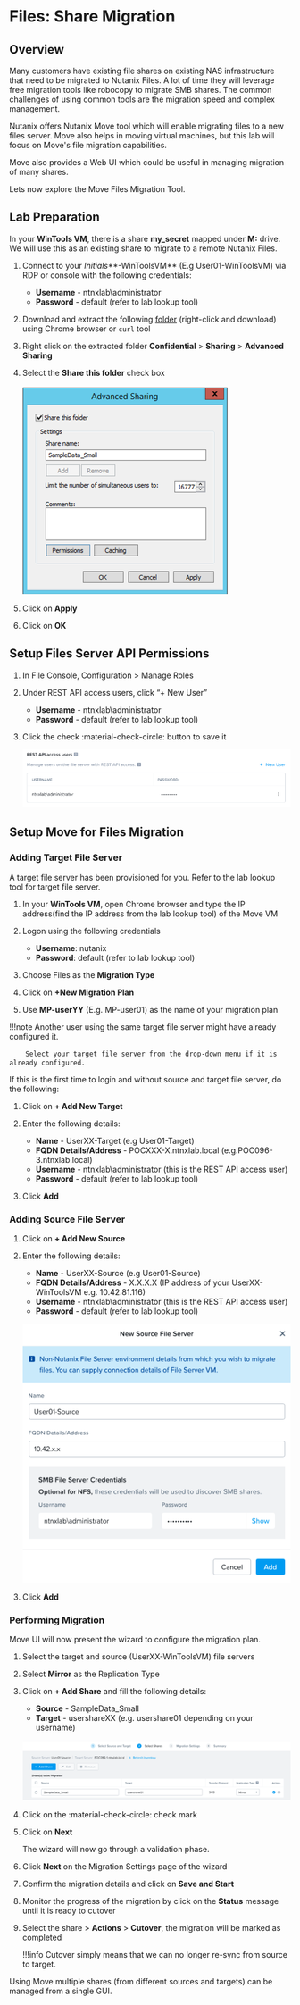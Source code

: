 # Files: Share Migration

## Overview

Many customers have existing file shares on existing NAS infrastructure that need to be migrated to Nutanix Files. A lot of time they will leverage free migration tools like robocopy to migrate SMB shares. The common challenges of using common tools are the migration speed and complex management. 

Nutanix offers Nutanix Move tool which will enable migrating files to a new files server. Move also helps in moving virtual machines, but this lab will focus on Move's file migration capabilities.

Move also provides a Web UI which could be useful in managing migration of many shares. 

Lets now explore the Move Files Migration Tool.

## Lab Preparation

In your **WinTools VM**, there is a share **my_secret** mapped under **M:** drive. We will use this as an existing share to migrate to a remote Nutanix Files.

1. Connect to your *Initials***-WinToolsVM** (E.g User01-WinToolsVM) via RDP or console with the following credentials:
    
    - **Username** - ntnxlab\administrator	
    - **Password** - default (refer to lab lookup tool)
   
2. Download and extract the following [folder](http://10.42.194.11/workshop_staging/peer/SampleData_Small.zip) (right-click and download) using Chrome browser or ``curl`` tool

3. Right click on the extracted folder **Confidential** > **Sharing** > **Advanced Sharing**
   
4. Select the **Share this folder** check box
   
    ![](images/1.png)
   
5. Click on **Apply**
6. Click on **OK**

## Setup Files Server API Permissions

1. In File Console, Configuration > Manage Roles 
   
2. Under REST API access users, click “+ New User”
   
    - **Username** - ntnxlab\administrator	
    - **Password** - default (refer to lab lookup tool) 
  
3. Click the check :material-check-circle: button to save it

    ![](images/2.png)

## Setup Move for Files Migration

### Adding Target File Server 

A target file server has been provisioned for you. Refer to the lab lookup tool for target file server.

   
1. In your **WinTools VM**, open Chrome browser and type the IP address(find the IP address from the lab lookup tool) of the Move VM 
   
2. Logon using the following credentials
   
    - **Username**: nutanix
    - **Password**: default (refer to lab lookup tool)
  
3. Choose Files as the **Migration Type**
   
4. Click on **+New Migration Plan**
   
5. Use **MP-userYY** (E.g. MP-user01) as the name of your migration plan

!!!note
        Another user using the same target file server might have already configured it. 
        
        Select your target file server from the drop-down menu if it is already configured.

If this is the first time to login and without source and target file server, do the following: 

1. Click on **+ Add New Target** 
   
2. Enter the following details:

    - **Name** - UserXX-Target (e.g User01-Target)
    - **FQDN Details/Address** -  POCXXX-X.ntnxlab.local (e.g.POC096-3.ntnxlab.local)
    - **Username** - ntnxlab\administrator	(this is the REST API access user)
    - **Password** - default (refer to lab lookup tool)
  
3. Click **Add**
   
### Adding Source File Server

1. Click on **+ Add New Source** 
   
2. Enter the following details:

    - **Name** - UserXX-Source (e.g User01-Source)
    - **FQDN Details/Address** -  X.X.X.X (IP address of your UserXX-WinToolsVM e.g. 10.42.81.116)
    - **Username** - ntnxlab\administrator	(this is the REST API access user)
    - **Password** - default (refer to lab lookup tool)
     
    ![](images/3.png)
  
3. Click **Add**

### Performing Migration

Move UI will now present the wizard to configure the migration plan.

1. Select the target and source (UserXX-WinToolsVM) file servers
   
2. Select **Mirror** as the Replication Type
   
3. Click on **+ Add Share** and fill the following details:
   
    - **Source** - SampleData_Small
    - **Target** - usershareXX (e.g. usershare01 depending on your username)
      
    ![](images/4.png)

4. Click on the :material-check-circle: check mark 

5. Click on **Next**
   
    The wizard will now go through a validation phase.

6. Click **Next** on the Migration Settings page of the wizard
   
7. Confirm the migration details and click on **Save and Start**
   
8. Monitor the progress of the migration by click on the **Status** message until it is ready to cutover
   
9. Select the share > **Actions** > **Cutover**, the migration will be marked as completed
    
    !!!info
            Cutover simply means that we can no longer re-sync from source to target.

Using Move multiple shares (from different sources and targets) can be managed from a single GUI.




